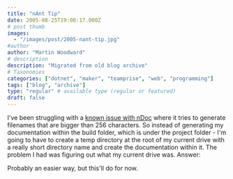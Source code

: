 ```yaml
---
title: "nAnt Tip"
date: 2005-08-25T19:08:17.000Z
# post thumb
images:
  - "/images/post/2005-nant-tip.jpg"
#author
author: "Martin Woodward"
# description
description: "Migrated from old blog archive"
# Taxonomies
categories: ["dotnet", "maker", "teamprise", "web", "programming"]
tags: ["blog", "archive"]
type: "regular" # available type (regular or featured)
draft: false
---
```

I've been struggling with a [known issue with nDoc](http://ndoc.sourceforge.net/content/knownissues.htm) where it tries to generate filenames that are bigger than 256 characters.  So instead of generating my documentation within the build folder, which is under the project folder - I'm going to have to create a temp directory at the root of my current drive with a really short directory name and create the documentation within it.  The problem I had was figuring out what my current drive was.  Answer:

<echo message="${[directory::get-directory-root](http://nant.sourceforge.net/release/0.85-rc3/help/functions/directory.get-directory-root.html)('.')}" />

Probably an easier way, but this'll do for now.